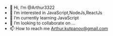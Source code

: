 - 👋 Hi, I’m @Arthur3322
- 👀 I’m interested in JavaScript,NodeJs,ReactJs
- 🌱 I’m currently learning JavaScript
- 💞️ I’m looking to collaborate on ...
- 📫 How to reach me Arthur.kutpanov@gmail.com

<!---
Arthur3322/Arthur3322 is a ✨ special ✨ repository because its `README.md` (this file) appears on your GitHub profile.
You can click the Preview link to take a look at your changes.
--->
